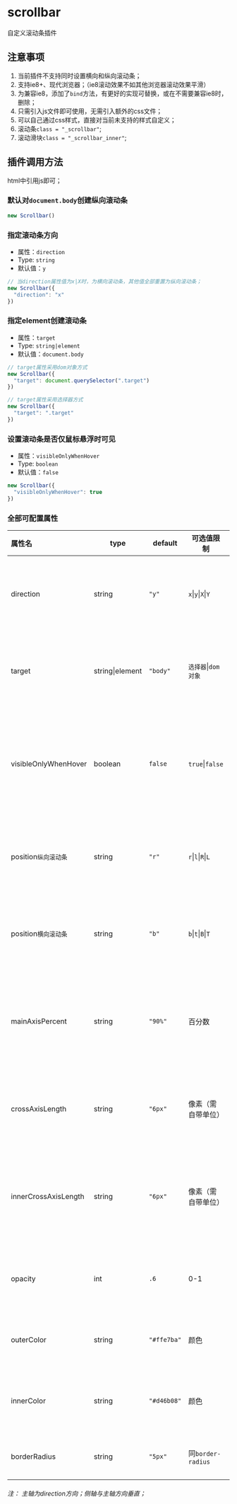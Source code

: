 # scrollbar

自定义滚动条插件

## 注意事项
1. 当前插件不支持同时设置横向和纵向滚动条；
2. 支持ie8+、现代浏览器；（ie8滚动效果不如其他浏览器滚动效果平滑）
3. 为兼容ie8，添加了`bind`方法，有更好的实现可替换，或在不需要兼容ie8时，删除；
4. 只需引入js文件即可使用，无需引入额外的css文件；
5. 可以自己通过css样式，直接对当前未支持的样式自定义；
6. 滚动条`class = "_scrollbar"`;
7. 滚动滑块`class = "_scrollbar_inner"`;

## 插件调用方法
html中引用js即可；

### 默认对`document.body`创建纵向滚动条
```javascript
new Scrollbar()
```
### 指定滚动条方向
* 属性：`direction`
* Type: `string`
* 默认值：`y`
```javascript
// 当direction属性值为x|X时，为横向滚动条，其他值全部重置为纵向滚动条；
new Scrollbar({
  "direction": "x"
})
```

### 指定element创建滚动条
* 属性：`target`
* Type: `string|element`
* 默认值：`document.body`
```javascript
// target属性采用dom对象方式
new Scrollbar({
  "target": document.querySelector(".target")
})

// target属性采用选择器方式
new Scrollbar({
  "target": ".target"
})
```
### 设置滚动条是否仅鼠标悬浮时可见
* 属性：`visibleOnlyWhenHover`
* Type: `boolean`
* 默认值：`false`
```javascript
new Scrollbar({
  "visibleOnlyWhenHover": true
})
```

### 全部可配置属性

| 属性名               | type   | default | 可选值限制           | 描述                   |
| :------------------- | ------ | ------- | -------------------- | ---------------------- |
| direction | string | `"y"` | `x`\|`y`\|`X`\|`Y` | 指定滚动条朝向 |
| target | string\|element | `"body"` | `选择器`\|`dom对象` | 滚动条加载位置 |
| visibleOnlyWhenHover | boolean | `false` | `true`\|`false` | 滚动条仅鼠标悬浮可见 |
| position`纵向滚动条` | string | `"r"`   | `r`\|`l`\|`R`\|`L`   | 纵向滚动条位置         |
| position`横向滚动条` | string | `"b"`   | `b`\|`t`\|`B`\|`T`   | 横向滚动条位置         |
| mainAxisPercent      | string | `"90%"` | 百分数               | 滚动条主轴长度(占比) |
| crossAxisLength      | string | `"6px"` | 像素（需自带单位）   | 滚动条侧轴长度         |
| innerCrossAxisLength | string | `"6px"` | 像素（需自带单位）   | 滚动滑块的侧轴长度     |
| opacity              | int    | `.6`   | 0-1                  | 滚动条透明度           |
| outerColor           | string | `"#ffe7ba"` | 颜色                 | 滚动条底色             |
| innerColor           | string | `"#d46b08"` | 颜色                 | 滚动滑块颜色           |
| borderRadius         | string | `"5px"` | 同`border-radius` | 边框圆角               |

###### 注： 主轴为direction方向；侧轴与主轴方向垂直；
